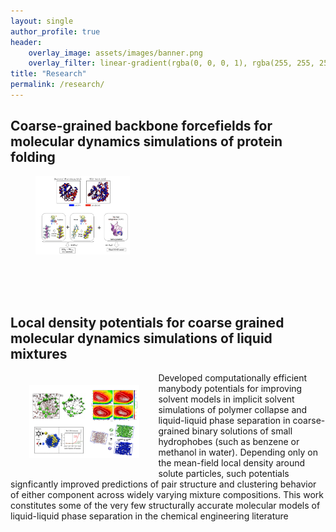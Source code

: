 ```yaml
---
layout: single
author_profile: true
header:
    overlay_image: assets/images/banner.png
    overlay_filter: linear-gradient(rgba(0, 0, 0, 1), rgba(255, 255, 255, 0))
title: "Research"
permalink: /research/
---
```


## Coarse-grained backbone forcefields for molecular dynamics simulations of protein folding
<figure style="width: 30%" class="align-left">
  <img src="../assets/images/go_model.png" alt=Developed simplistic coarse-grained models of hydrophilic and hydrophobic poly-amino acids which can be intelligently combined to produce remarkably accurate backbone models for folding short peptide fragments as well as globular protein domains. This work was a proof of principle for protein backbone models designed from polymers using variational inference methods, and using only native contact based sidechain interactions demonstrated the potential to successfully fold 200+ residue proteins. Possible future directions include combining reduced alphabet and full alphabet sidechain interactions with aforementioned backbone forcefields to produce sequence chemistry dependent protein models>
</figure>
<br><br><br>

## Local density potentials for coarse grained molecular dynamics simulations of liquid mixtures
<img align="left" style="width:35%;height:35%;margin:20px 30px" src="../assets/images/ld.png">
Developed computationally efficient manybody potentials for improving solvent models in implicit solvent simulations of polymer collapse and liquid-liquid phase separation in coarse-grained binary solutions of small hydrophobes (such as benzene or methanol in water). Depending only on the mean-field local density around solute particles, such potentials signficantly improved predictions of pair structure and clustering behavior of either component across widely varying mixture compositions. This work constitutes some of the very few structurally accurate molecular models of liquid-liquid phase separation in the chemical engineering literature